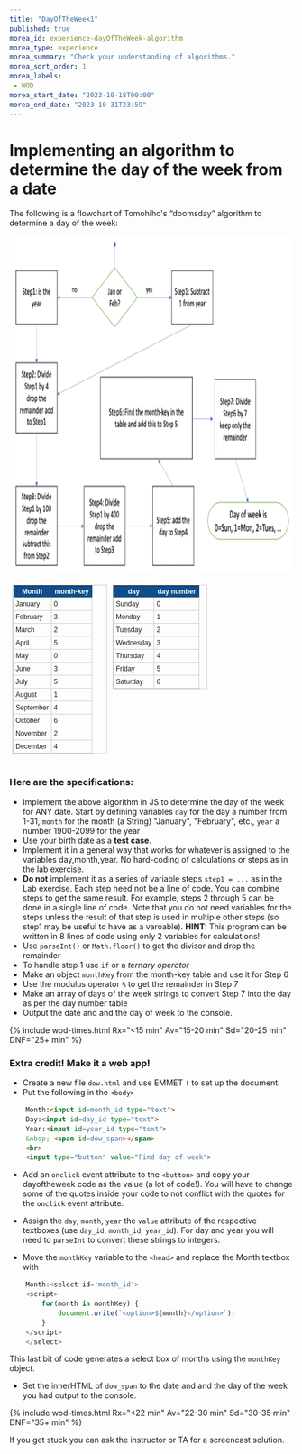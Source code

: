 ```yaml
---
title: "DayOfTheWeek1"
published: true
morea_id: experience-dayOfTheWeek-algorithm
morea_type: experience
morea_summary: "Check your understanding of algorithms."
morea_sort_order: 1
morea_labels:
 - WOD
morea_start_date: "2023-10-18T00:00"
morea_end_date: "2023-10-31T23:59"
---
```


# Implementing an algorithm to determine the day of the week from a date

<p>The following is a flowchart of Tomohiho's “doomsday” algorithm to determine a day of the week:</p>
<img src="Tomohiho_algorithm.png" alt="" style="max-width: 100%;max-height: 100%;" height="600px" width="700px">
<style type="text/css">
	table.tableizer-table {
		font-size: 12px;
		border: 1px solid #CCC; 
		font-family: Arial, Helvetica, sans-serif;
	} 
	.tableizer-table td {
		padding: 4px;
		margin: 3px;
		border: 1px solid #CCC;
	}
	.tableizer-table th {
		background-color: #104E8B; 
		color: #FFF;
		font-weight: bold;
	}
    .column {
    float: left;
    width: 33.33%;
    padding: 5px;
    }
    .row::after {
    content: "";
    clear: both;
    display: table;
    }
</style>
<div class="row">
<div class="column">
<table class="tableizer-table">
<thead><tr class="tableizer-firstrow"><th>Month</th><th>month-key</th></tr></thead><tbody>
 <tr><td>January</td><td>0</td></tr>
 <tr><td>February</td><td>3</td></tr>
 <tr><td>March</td><td>2</td></tr>
 <tr><td>April</td><td>5</td></tr>
 <tr><td>May</td><td>0</td></tr>
 <tr><td>June</td><td>3</td></tr>
 <tr><td>July</td><td>5</td></tr>
 <tr><td>August</td><td>1</td></tr>
 <tr><td>September</td><td>4</td></tr>
 <tr><td>October</td><td>6</td></tr>
 <tr><td>November</td><td>2</td></tr>
 <tr><td>December</td><td>4</td></tr>
</tbody></table>
</div>
<div class="column">
<table class="tableizer-table">
<thead><tr class="tableizer-firstrow"><th>day</th><th>day number</th></tr></thead><tbody>
 <tr><td>Sunday</td><td>0</td></tr>
 <tr><td>Monday</td><td>1</td></tr>
 <tr><td>Tuesday</td><td>2</td></tr>
 <tr><td>Wednesday</td><td>3</td></tr>
 <tr><td>Thursday</td><td>4</td></tr>
 <tr><td>Friday</td><td>5</td></tr>
 <tr><td>Saturday</td><td>6</td></tr>
</tbody></table>
</div>
</div>

### Here are the specifications:

 - Implement the above algorithm in JS to determine the day of the week for ANY date. Start by defining variables `day` for the day a number from 1-31, `month` for the month (a String) "January", "February", etc., `year` a number 1900-2099 for the year
 - Use your birth date as a **test case**. 
 - Implement it in a general way that works for whatever is assigned to the variables day,month,year. No hard-coding of calculations or steps as in the lab exercise.
 - **Do not** implement it as a series of variable steps `step1 = ...` as in the Lab exercise. Each step need not be a line of code. You can combine steps to get the same result. For example, steps 2 through 5 can be done in a single line of code. Note that you do not need variables for the steps unless the result of that step is used in multiple other steps (so step1 may be useful to have as a varoable). **HINT:** This program can be written in 8 lines of code using only 2 variables for calculations!
 - Use `parseInt()` or `Math.floor()` to get the divisor and drop the remainder 
 - To handle step 1 use `if` or a *ternary operator* 
 - Make an object `monthKey` from the month-key table and use it for Step 6
 - Use the modulus operator `%` to get the remainder in Step 7
 - Make an array of days of the week strings to convert Step 7 into the day as per the day number table
 - Output the date and and the day of week to the console.

{% include wod-times.html Rx="<15 min" Av="15-20 min" Sd="20-25 min" DNF="25+ min" %}

### Extra credit! Make it a web app!
 - Create a new file `dow.html` and use EMMET `!` to set up the document.
 - Put the following in the `<body>`
```HTML
    Month:<input id=month_id type="text">
    Day:<input id=day_id type="text">
    Year:<input id=year_id type="text">
    &nbsp; <span id=dow_span></span>
    <br>
    <input type="button" value="Find day of week">
```
- Add an `onclick` event attribute to the `<button>` and copy your dayoftheweek code as the value (a lot of code!). You will have to change some of the quotes inside your code to not conflict with the quotes for the `onclick` event attribute.

- Assign the `day`, `month`, `year` the `value` attribute of the respective textboxes (use `day_id`, `month_id`, `year_id`). For day and year you will need to `parseInt` to convert these strings to integers.

- Move the `monthKey` variable to the `<head>` and replace the Month textbox with
```Javascript
    Month:<select id='month_id'>
    <script>
        for(month in monthKey) {
            document.write(`<option>${month}</option>`);
        }
    </script>
    </select>
```
This last bit of code generates a select box of months using the `monthKey` object. 

- Set the innerHTML of `dow_span` to the date and and the day of the week you had output to the console.
  
{% include wod-times.html Rx="<22 min" Av="22-30 min" Sd="30-35 min" DNF="35+ min" %}

If you get stuck you can ask the instructor or TA for a screencast solution.  
